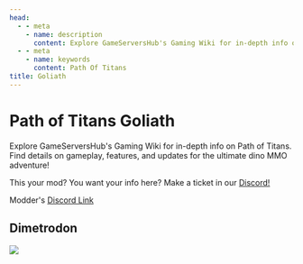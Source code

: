 ```yaml
---
head:
  - - meta
    - name: description
      content: Explore GameServersHub's Gaming Wiki for in-depth info on Path of Titans. Find details on gameplay, features, and updates for the ultimate dino MMO adventure!
  - - meta
    - name: keywords
      content: Path Of Titans
title: Goliath
---
```


# Path of Titans Goliath

Explore GameServersHub's Gaming Wiki for in-depth info on Path of Titans. Find details on gameplay, features, and updates for the ultimate dino MMO adventure!

This your mod? You want your info here? Make a ticket in our [Discord!](https://discord.gg/gsh)

Modder's [Discord Link](#)

## Dimetrodon

<a href='./path-of-titans-Dimetrodon' target='_blank'> <img src='https://web-cdn.alderongames.com/files/977/conversions/Logo-icon.jpg' /> </a>
